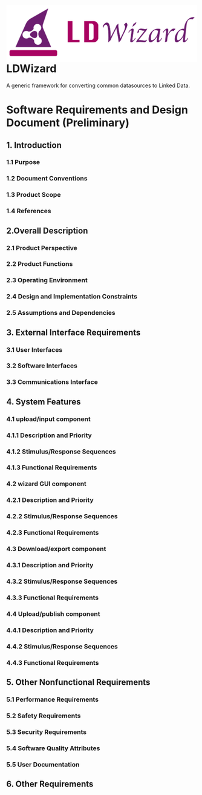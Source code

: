 <img src="/docs/img/LDWizard.png" align="right">

# LDWizard

A generic framework for converting common datasources to Linked Data.

# Software Requirements and Design Document (Preliminary)

## 1. Introduction

### 1.1 Purpose

### 1.2 Document Conventions

### 1.3 Product Scope

### 1.4 References

## 2.Overall Description

### 2.1 Product Perspective

### 2.2 Product Functions

### 2.3 Operating Environment

### 2.4 Design and Implementation Constraints

### 2.5 Assumptions and Dependencies

## 3. External Interface Requirements

### 3.1 User Interfaces

### 3.2 Software Interfaces

### 3.3 Communications Interface

## 4. System Features

### 4.1 upload/input component

### 4.1.1 Description and Priority

### 4.1.2 Stimulus/Response Sequences

### 4.1.3 Functional Requirements

### 4.2 wizard GUI component

### 4.2.1 Description and Priority

### 4.2.2 Stimulus/Response Sequences

### 4.2.3 Functional Requirements

### 4.3 Download/export component

### 4.3.1 Description and Priority

### 4.3.2 Stimulus/Response Sequences

### 4.3.3 Functional Requirements

### 4.4 Upload/publish component

### 4.4.1 Description and Priority

### 4.4.2 Stimulus/Response Sequences

### 4.4.3 Functional Requirements

## 5. Other Nonfunctional Requirements

### 5.1 Performance Requirements

### 5.2 Safety Requirements

### 5.3 Security Requirements

### 5.4 Software Quality Attributes

### 5.5 User Documentation

## 6. Other Requirements
